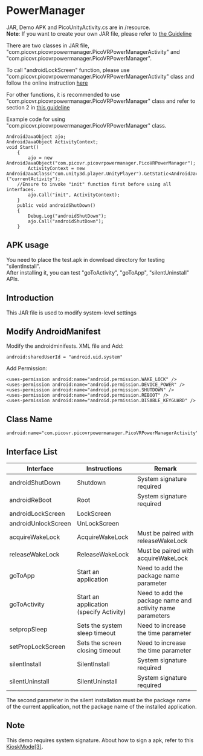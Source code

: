 # PowerManager 
JAR, Demo APK and PicoUnityActivity.cs are in /resource.    
**Note**:
If you want to create your own JAR file, please refer to [the Guideline](http://static.appstore.picovr.com/docs/JarUnity/index.html) 

There are two classes in JAR file, "com.picovr.picovrpowermanager.PicoVRPowerManagerActivity" and "com.picovr.picovrpowermanager.PicoVRPowerManager".

To call "androidLockScreen" function, please use "com.picovr.picovrpowermanager.PicoVRPowerManagerActivity" class and follow the online instruction [here](http://static.appstore.picovr.com/docs/PowerManager/chapter_three.html)

For other functions, it is recommended to use "com.picovr.picovrpowermanager.PicoVRPowerManager" class and refer to section 2 in [this guideline](http://static.appstore.picovr.com/docs/JarUnity/index.html)

Example code for using "com.picovr.picovrpowermanager.PicoVRPowerManager" class.

```
AndroidJavaObject ajo;
AndroidJavaObject ActivityContext;
void Start()
    {
        ajo = new AndroidJavaObject("com.picovr.picovrpowermanager.PicoVRPowerManager");
        ActivityContext = new AndroidJavaClass("com.unity3d.player.UnityPlayer").GetStatic<AndroidJavaObject>("currentActivity");
	//Ensure to invoke "init" function first before using all interfaces.
        ajo.Call("init", ActivityContext);
    }
    public void androidShutDown()
    {
        Debug.Log("androidShutDown");
        ajo.Call("androidShutDown");
    }
```


## APK usage
You need to place the test.apk in download directory for testing "silentInstall".   
After installing it, you can test "goToActivity", "goToApp", "silentUninstall" APIs.

## Introduction
This JAR file is used to modify system-level settings

## Modify AndroidManifest

 Modify the androidminifests. XML file and Add: 
 
   
   ```
   android:sharedUserId = "android.uid.system"
   ```

   Add Permission:

   ```
   <uses-permission android:name="android.permission.WAKE_LOCK" />
   <uses-permission android:name="android.permission.DEVICE_POWER" />
   <uses-permission android:name="android.permission.SHUTDOWN" />
   <uses-permission android:name="android.permission.REBOOT" />
   <uses-permission android:name="android.permission.DISABLE_KEYGUARD" />
   ```

## Class Name

   ```
   android:name="com.picovr.picovrpowermanager.PicoVRPowerManagerActivity"
   ```

## Interface List

| Interface           | Instructions                    | Remark                                 |
| ------------------- | ------------------------------- | -------------------------------------- |
| androidShutDown     | Shutdown                        | System signature required              |
| androidReBoot       | Root                            | System signature required              |
| androidLockScreen   | LockScreen                      |                                        |
| androidUnlockScreen | UnLockScreen                    |                                        |
| acquireWakeLock     | AcquireWakeLock                 | Must be paired with releaseWakeLock    |
| releaseWakeLock     | ReleaseWakeLock                 | Must be paired with acquireWakeLock    |
| goToApp             | Start an application            | Need to add the package name parameter |
| goToActivity        | Start an application (specify Activity)     | Need to add the package name and activity name parameters |
| setpropSleep        | Sets the system sleep timeout   | Need to increase the time parameter    |
| setPropLockScreen   | Sets the screen closing timeout | Need to increase the time parameter    |
| silentInstall       | SilentInstall                   | System signature required              |
| silentUninstall     | SilentUninstall                 | System signature required              |

The second parameter in the silent installation must be the package name of the current application, not the package name of the installed application.

## Note
This demo requires system signature. About how to sign a apk, refer to this [KioskMode[3]](http://static.appstore.picovr.com/docs/KioskMode/chapter_three.html).


